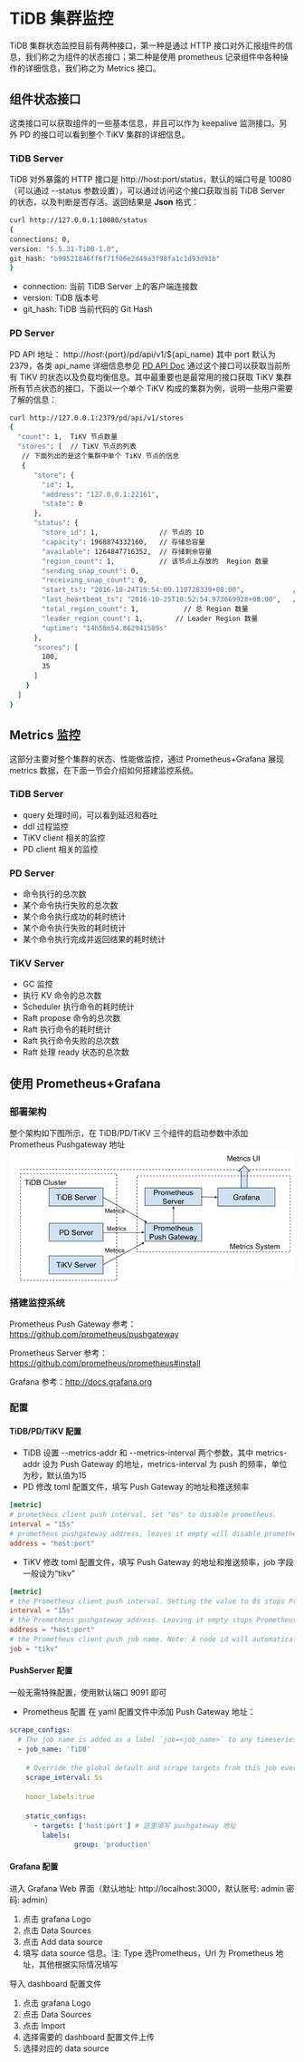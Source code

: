 # TiDB 集群监控

TiDB 集群状态监控目前有两种接口，第一种是通过 HTTP 接口对外汇报组件的信息，我们称之为组件的状态接口；第二种是使用 prometheus 记录组件中各种操作的详细信息，我们称之为 Metrics 接口。

## 组件状态接口

这类接口可以获取组件的一些基本信息，并且可以作为 keepalive 监测接口。另外 PD 的接口可以看到整个 TiKV 集群的详细信息。

### TiDB Server
TiDB 对外暴露的 HTTP 接口是 http://host:port/status，默认的端口号是 10080 （可以通过 --status 参数设置），可以通过访问这个接口获取当前 TiDB Server 的状态，以及判断是否存活。返回结果是 **Json** 格式：
```bash
curl http://127.0.0.1:10080/status
{
connections: 0,
version: "5.5.31-TiDB-1.0",
git_hash: "b99521846ff6f71f06e2d49a3f98fa1c1d93d91b"
}
```
+ connection: 当前 TiDB Server 上的客户端连接数
+ version: TiDB 版本号
+ git_hash: TiDB 当前代码的 Git Hash

### PD Server
PD API 地址： http://${host}:${port}/pd/api/v1/${api_name}
其中 port 默认为 2379，各类 api_name 详细信息参见 [PD API Doc](https://cdn.rawgit.com/pingcap/docs/master/op-guide/pd-api-v1.html)
通过这个接口可以获取当前所有 TiKV 的状态以及负载均衡信息。其中最重要也是最常用的接口获取 TiKV 集群所有节点状态的接口，下面以一个单个 TiKV 构成的集群为例，说明一些用户需要了解的信息：
```bash
curl http://127.0.0.1:2379/pd/api/v1/stores
{
  "count": 1,  TiKV 节点数量
  "stores": [  // TiKV 节点的列表
   // 下面列出的是这个集群中单个 TiKV 节点的信息 
   {
      "store": {
        "id": 1,
        "address": "127.0.0.1:22161",
        "state": 0
      },
      "status": {
        "store_id": 1,               // 节点的 ID
        "capacity": 1968874332160,   // 存储总容量
        "available": 1264847716352,  // 存储剩余容量
        "region_count": 1,           // 该节点上存放的  Region 数量
        "sending_snap_count": 0,
        "receiving_snap_count": 0,
        "start_ts": "2016-10-24T19:54:00.110728339+08:00",            // 启动时间
        "last_heartbeat_ts": "2016-10-25T10:52:54.973669928+08:00",   // 最后一次心跳时间
        "total_region_count": 1,           // 总 Region 数量
        "leader_region_count": 1,        // Leader Region 数量
        "uptime": "14h58m54.862941589s"
      },
      "scores": [
        100,
        35
      ]
    }
  ]
}
```

## Metrics 监控
这部分主要对整个集群的状态、性能做监控，通过 Prometheus+Grafana 展现 metrics 数据，在下面一节会介绍如何搭建监控系统。

### TiDB Server
+ query 处理时间，可以看到延迟和吞吐
+ ddl 过程监控
+ TiKV client 相关的监控
+ PD client 相关的监控

### PD Server
+ 命令执行的总次数
+ 某个命令执行失败的总次数
+ 某个命令执行成功的耗时统计
+ 某个命令执行失败的耗时统计
+ 某个命令执行完成并返回结果的耗时统计

### TiKV Server

+ GC 监控
+ 执行 KV 命令的总次数
+ Scheduler 执行命令的耗时统计
+ Raft propose 命令的总次数
+ Raft 执行命令的耗时统计
+ Raft 执行命令失败的总次数
+ Raft 处理 ready 状态的总次数

## 使用 Prometheus+Grafana
### 部署架构
整个架构如下图所示，在 TiDB/PD/TiKV 三个组件的启动参数中添加 Prometheus Pushgateway 地址
![architecture](./monitor.png)

### 搭建监控系统
Prometheus Push Gateway
参考：https://github.com/prometheus/pushgateway

Prometheus Server
参考： https://github.com/prometheus/prometheus#install

Grafana
参考：http://docs.grafana.org


### 配置
#### TiDB/PD/TiKV 配置
+ TiDB
设置 --metrics-addr 和 --metrics-interval 两个参数，其中 metrics-addr 设为 Push Gateway 的地址，metrics-interval 为 push 的频率，单位为秒，默认值为15
+ PD
修改 toml 配置文件，填写 Push Gateway 的地址和推送频率
```toml
[metric]
# prometheus client push interval, set "0s" to disable prometheus.
interval = "15s"
# prometheus pushgateway address, leaves it empty will disable prometheus.
address = "host:port"
```

+ TiKV
修改 toml 配置文件，填写 Push Gateway 的地址和推送频率，job 字段一般设为“tikv”
```toml
[metric]
# the Prometheus client push interval. Setting the value to 0s stops Prometheus client from pushing.
interval = "15s"
# the Prometheus pushgateway address. Leaving it empty stops Prometheus client from pushing.
address = "host:port"
# the Prometheus client push job name. Note: A node id will automatically append, e.g., "tikv_1".
job = "tikv"
```

#### PushServer 配置
一般无需特殊配置，使用默认端口 9091 即可
 
+ Prometheus 配置
在 yaml 配置文件中添加 Push Gateway  地址：
```yaml
scrape_configs:
  # The job name is added as a label `job=<job_name>` to any timeseries scraped from this config.
  - job_name: 'TiDB'

    # Override the global default and scrape targets from this job every 5 seconds.
    scrape_interval: 5s
    
    honor_labels:true
    
    static_configs:
      - targets: ['host:port'] # 这里填写 pushgateway 地址
        labels:
                group: 'production'
```
#### Grafana 配置

进入 Grafana Web 界面（默认地址: http://localhost:3000，默认账号: admin 密码: admin）

1. 点击 grafana Logo 
2. 点击 Data Sources
3. 点击 Add data source
4. 填写 data source 信息。注: Type 选Prometheus，Url 为 Prometheus 地址，其他根据实际情况填写

导入 dashboard 配置文件

1. 点击 grafana Logo 
2. 点击 Data Sources
3. 点击 Import　
4. 选择需要的 dashboard 配置文件上传
5. 选择对应的 data source
